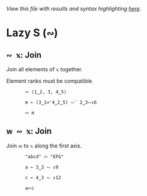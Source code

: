 *View this file with results and syntax highlighting [here](https://mlochbaum.github.io/BQN/help/join_jointo.html).*

# Lazy S (`∾`)

## `∾ 𝕩`: Join

Join all elements of `𝕩` together.

Element ranks must be compatible.

           ∾ ⟨1‿2, 3, 4‿5⟩

           m ← (3‿1≍⌜4‿2‿5) ⥊¨ 2‿3⥊↕6

           ∾ m



## `𝕨 ∾ 𝕩`: Join

Join `𝕨` to `𝕩` along the first axis.

           "abcd" ∾ "EFG"

           a ← 3‿3 ⥊ ↕9

           c ← 4‿3 ⥊ ↕12

           a∾c
